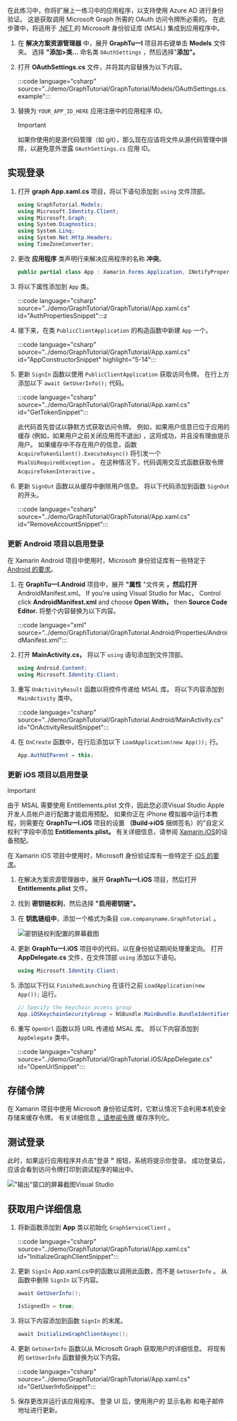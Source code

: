 <!-- markdownlint-disable MD002 MD041 -->

在此练习中，你将扩展上一练习中的应用程序，以支持使用 Azure AD 进行身份验证。 这是获取调用 Microsoft Graph 所需的 OAuth 访问令牌所必需的。 在此步骤中，将适用于 [.NET ](https://github.com/AzureAD/microsoft-authentication-library-for-dotnet) 的 Microsoft 身份验证库 (MSAL) 集成到应用程序中。

1. 在 **解决方案资源管理器** 中，展开 **GraphTu一l** 项目并右键单击 **Models** 文件夹。 选择 **"添加>类...** 命名类 `OAuthSettings` ，然后选择"**添加"。**

1. 打开 **OAuthSettings.cs** 文件，并将其内容替换为以下内容。

    :::code language="csharp" source="../demo/GraphTutorial/GraphTutorial/Models/OAuthSettings.cs.example":::

1. 替换为 `YOUR_APP_ID_HERE` 应用注册中的应用程序 ID。

    > [!IMPORTANT]
    > 如果你使用的是源代码管理（如 git），那么现在应该将文件从源代码管理中排除，以避免意外泄露 `OAuthSettings.cs` 应用 ID。

## <a name="implement-sign-in"></a>实现登录

1. 打开 **graph App.xaml.cs** 项目，将以下语句添加到 `using` 文件顶部。

    ```csharp
    using GraphTutorial.Models;
    using Microsoft.Identity.Client;
    using Microsoft.Graph;
    using System.Diagnostics;
    using System.Linq;
    using System.Net.Http.Headers;
    using TimeZoneConverter;
    ```

1. 更改 **应用程序** 类声明行来解决应用程序的名称 **冲突**。

    ```csharp
    public partial class App : Xamarin.Forms.Application, INotifyPropertyChanged
    ```

1. 将以下属性添加到 `App` 类。

    :::code language="csharp" source="../demo/GraphTutorial/GraphTutorial/App.xaml.cs" id="AuthPropertiesSnippet":::z

1. 接下来，在类 `PublicClientApplication` 的构造函数中新建 `App` 一个。

    :::code language="csharp" source="../demo/GraphTutorial/GraphTutorial/App.xaml.cs" id="AppConstructorSnippet" highlight="5-14":::

1. 更新 `SignIn` 函数以使用 `PublicClientApplication` 获取访问令牌。 在行上方添加以下 `await GetUserInfo();` 代码。

    :::code language="csharp" source="../demo/GraphTutorial/GraphTutorial/App.xaml.cs" id="GetTokenSnippet":::

    此代码首先尝试以静默方式获取访问令牌。 例如，如果用户信息已位于应用的缓存 (例如，如果用户之前关闭应用而不退出) ，这将成功，并且没有理由提示用户。 如果缓存中不存在用户的信息，函数 `AcquireTokenSilent().ExecuteAsync()` 将引发一个 `MsalUiRequiredException` 。 在这种情况下，代码调用交互式函数获取令牌 `AcquireTokenInteractive` 。

1. 更新 `SignOut` 函数以从缓存中删除用户信息。 将以下代码添加到函数 `SignOut` 的开头。

    :::code language="csharp" source="../demo/GraphTutorial/GraphTutorial/App.xaml.cs" id="RemoveAccountSnippet":::

### <a name="update-android-project-to-enable-sign-in"></a>更新 Android 项目以启用登录

在 Xamarin Android 项目中使用时，Microsoft 身份验证库有一些特定于 [Android 的要求](https://github.com/AzureAD/microsoft-authentication-library-for-dotnet/wiki/Xamarin-Android-specifics)。

1. 在 **GraphTu一l.Android** 项目中，展开 **"属性** "文件夹 **，然后打开** AndroidManifest.xml。 If you're using Visual Studio for Mac， Control click **AndroidManifest.xml** and choose **Open With，** then **Source Code Editor.** 将整个内容替换为以下内容。

    :::code language="xml" source="../demo/GraphTutorial/GraphTutorial.Android/Properties/AndroidManifest.xml":::

1. 打开 **MainActivity.cs，** 将以下 `using` 语句添加到文件顶部。

    ```csharp
    using Android.Content;
    using Microsoft.Identity.Client;
    ```

1. 重写 `OnActivityResult` 函数以将控件传递给 MSAL 库。 将以下内容添加到 `MainActivity` 类中。

    :::code language="csharp" source="../demo/GraphTutorial/GraphTutorial.Android/MainActivity.cs" id="OnActivityResultSnippet":::

1. 在 `OnCreate` 函数中，在行后添加以下 `LoadApplication(new App());` 行。

    ```csharp
    App.AuthUIParent = this;
    ```

### <a name="update-ios-project-to-enable-sign-in"></a>更新 iOS 项目以启用登录

> [!IMPORTANT]
> 由于 MSAL 需要使用 Entitlements.plist 文件，因此您必须Visual Studio Apple 开发人员帐户进行配置才能启用预配。 如果你正在 iPhone 模拟器中运行本教程，则需要在 **GraphTu一l.iOS** 项目的设置 **（Build->iOS** 捆绑签名）的"自定义权利"字段中添加 **Entitlements.plist。** 有关详细信息，请参阅 [Xamarin.iOS](/xamarin/ios/get-started/installation/device-provisioning)的设备预配。

在 Xamarin iOS 项目中使用时，Microsoft 身份验证库有一些特定于 [iOS 的要求](https://github.com/AzureAD/microsoft-authentication-library-for-dotnet/wiki/Xamarin-iOS-specifics)。

1. 在解决方案资源管理器中，展开 **GraphTu一l.iOS** 项目，然后打开 **Entitlements.plist** 文件。

1. 找到 **密钥链权利**，然后选择 **"启用密钥链"。**

1. 在 **钥匙链组中**，添加一个格式为条目 `com.companyname.GraphTutorial` 。

    ![密钥链权利配置的屏幕截图](./images/enable-keychain-access.png)

1. 更新 **GraphTu一l.iOS** 项目中的代码，以在身份验证期间处理重定向。 打开 **AppDelegate.cs** 文件，在文件顶部 `using` 添加以下语句。

    ```csharp
    using Microsoft.Identity.Client;
    ```

1. 添加以下行以 `FinishedLaunching` 在该行之前 `LoadApplication(new App());` 运行。

    ```csharp
    // Specify the Keychain access group
    App.iOSKeychainSecurityGroup = NSBundle.MainBundle.BundleIdentifier;
    ```

1. 重写 `OpenUrl` 函数以将 URL 传递给 MSAL 库。 将以下内容添加到 `AppDelegate` 类中。

    :::code language="csharp" source="../demo/GraphTutorial/GraphTutorial.iOS/AppDelegate.cs" id="OpenUrlSnippet":::

## <a name="storing-the-tokens"></a>存储令牌

在 Xamarin 项目中使用 Microsoft 身份验证库时，它默认情况下会利用本机安全存储来缓存令牌。 有关详细信息 [，请参阅令牌](https://github.com/AzureAD/microsoft-authentication-library-for-dotnet/wiki/token-cache-serialization) 缓存序列化。

## <a name="test-sign-in"></a>测试登录

此时，如果运行应用程序并点击"登录 **"** 按钮，系统将提示你登录。 成功登录后，应该会看到访问令牌打印到调试程序的输出中。

!["输出"窗口的屏幕截图Visual Studio](./images/debugger-access-token.png)

## <a name="get-user-details"></a>获取用户详细信息

1. 将新函数添加到 **App** 类以初始化 `GraphServiceClient` 。

    :::code language="csharp" source="../demo/GraphTutorial/GraphTutorial/App.xaml.cs" id="InitializeGraphClientSnippet":::

1. 更新 `SignIn` App.xaml.cs中的函数以调用此函数，而不是 `GetUserInfo` 。 从函数中删除 `SignIn` 以下内容。

    ```csharp
    await GetUserInfo();

    IsSignedIn = true;
    ```

1. 将以下内容添加到函数 `SignIn` 的末尾。

    ```csharp
    await InitializeGraphClientAsync();
    ```

1. 更新 `GetUserInfo` 函数以从 Microsoft Graph 获取用户的详细信息。 将现有的 `GetUserInfo` 函数替换为以下内容。

    :::code language="csharp" source="../demo/GraphTutorial/GraphTutorial/App.xaml.cs" id="GetUserInfoSnippet":::

1. 保存更改并运行该应用程序。 登录 UI 后，使用用户的 显示名称 和电子邮件地址进行更新。
